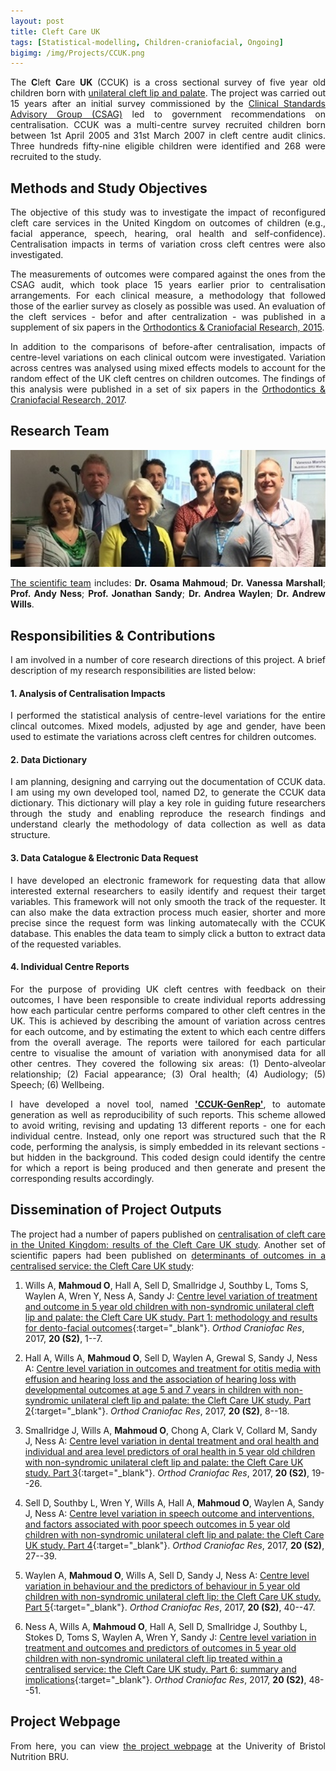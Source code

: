 ```yaml
---
layout: post
title: Cleft Care UK
tags: [Statistical-modelling, Children-craniofacial, Ongoing]
bigimg: /img/Projects/CCUK.png
---
```

<p align="justify">
The <strong>C</strong>left <strong>C</strong>are <strong>UK</strong> (CCUK) is a cross sectional survey of five year old children born with <a href="http://www.nhs.uk/conditions/Cleft-lip-and-palate/Pages/Introduction.aspx" target="_blank">unilateral cleft lip and palate</a>. The project was carried out 15 years after an initial survey commissioned by the <a href="https://www.ncbi.nlm.nih.gov/pubmed/9547971" target="_blank">Clinical Standards Advisory Group (CSAG)</a> led to government recommendations on centralisation. CCUK was a multi-centre survey recruited children born between 1st April 2005 and 31st March 2007 in cleft centre audit clinics. Three hundreds fifty-nine eligible children were identified and 268 were recruited to the study.
</p>

## Methods and Study Objectives
<p align="justify">
The objective of this study was to investigate the impact of reconfigured cleft care services in the United Kingdom on outcomes of children (e.g., facial apperance, speech, hearing, oral health and self-confidence). Centralisation impacts in terms of variation cross cleft centres were also investigated.
</p>

<p align="justify">
The measurements of outcomes were compared against the ones from the CSAG audit, which took place 15 years earlier prior to centralisation arrangements. For each clinical measure, a methodology that followed those of the earlier survey as closely as possible was used. An evaluation of the cleft services - befor and after centralization - was published in a supplement of six papers in the <a href="http://onlinelibrary.wiley.com/doi/10.1111/ocr.2015.18.issue-S2/issuetoc" target="_blank" title="1st supplement">Orthodontics & Craniofacial Research, 2015</a>.
</p>

<p align="justify">
In addition to the comparisons of before-after centralisation, impacts of centre-level variations on each clinical outcom were investigated. Variation across centres was analysed using mixed effects models to account for the random effect of the UK cleft centres on children outcomes. The findings of this analysis were published in a set of six papers in the <a href="http://onlinelibrary.wiley.com/doi/10.1111/ocr.2017.20.issue-S2/issuetoc" target="_blank" title="2nd supplement">Orthodontics & Craniofacial Research, 2017</a>.
</p>

## Research Team
<img src="/img/Projects/CCUK_scientific_group.jpg" width="680">
<p align="justify">
<a href="http://www.uhbristol.nhs.uk/research-innovation/our-research/bristol-nutrition-bru/studies/cleft-care-uk/contact-us/" target="_blank">The scientific team</a> includes: <strong>Dr. Osama Mahmoud</strong>; <strong>Dr. Vanessa Marshall</strong>; <strong>Prof. Andy Ness</strong>; <strong>Prof. Jonathan Sandy</strong>; <strong>Dr. Andrea Waylen</strong>; <strong>Dr. Andrew Wills</strong>.
</p>

## Responsibilities & Contributions
<p align="justify">
I am involved in a number of core research directions of this project. A brief description of my research responsibilities are listed below:
</p>

#### 1. Analysis of Centralisation Impacts
<p align="justify">
I performed the statistical analysis of centre-level variations for the entire clincal outcomes. Mixed models, adjusted by age and gender, have been used to estimate the variations across cleft centres for children outcomes.
</p>

#### 2. Data Dictionary
<p align="justify">
I am planning, designing and carrying out the documentation of CCUK data. I am using my own developed tool, named D2, to generate the CCUK data dictionary. This dictionary will play a key role in guiding future researchers through the study and enabling reproduce the research findings and understand clearly the methodology of data collection as well as data structure.
</p>

#### 3. Data Catalogue & Electronic Data Request
<p align="justify">
I have developed an electronic framework for requesting data that allow interested external researchers to easily identify and request their target variables. This framework will not only smooth the track of the requester. It can also make the data extraction process much easier, shorter and more precise since the request form was linking automatecally with the CCUK database. This enables the data team to simply click a button to extract data of the requested variables.
</p>

#### 4. Individual Centre Reports
<p align="justify">
For the purpose of providing UK cleft centres with feedback on their outcomes, I have been responsible to create individual reports addressing how each particular centre performs compared to other cleft centres in the UK. This is achieved by describing the amount of variation across centres for each outcome, and by estimating the extent to which each centre differs from the overall average. The reports were tailored for each particular centre to visualise the amount of variation with anonymised data for all other centres. They covered the following six areas: (1) Dento-alveolar relationship; (2) Facial appearance; (3) Oral health; (4) Audiology; (5) Speech; (6) Wellbeing.
</p>

<p align="justify">
I have developed a novel tool, named <a href="https://github.com/Osmahmoud/CCUK-GenRep" target="_blank"><strong>'CCUK-GenRep'</strong></a>, to automate generation as well as reproducibility of such reports. This scheme allowed to avoid writing, revising and updating 13 different reports - one for each individual centre. Instead, only one report was structured such that the R code, performing the analysis, is simply embedded in its relevant sections - but hidden in the background. This coded design could identify the centre for which a report is being produced and then generate and present the corresponding results accordingly.
</p>

## Dissemination of Project Outputs
<p align="justify">
The project had a number of papers published on <a href="http://onlinelibrary.wiley.com/doi/10.1111/ocr.2015.18.issue-S2/issuetoc" target="_blank">centralisation of cleft care in the United Kingdom: results of the Cleft Care UK study</a>. Another set of scientific papers had been published on <a href="http://onlinelibrary.wiley.com/doi/10.1111/ocr.2017.20.issue-S2/issuetoc" target="_blank">determinants of outcomes in a centralised service: the Cleft Care UK study</a>:
</p>

1. Wills A, **Mahmoud O**, Hall A, Sell D, Smallridge J, Southby L, Toms S, Waylen A, Wren Y, Ness A, Sandy J: [Centre level variation of treatment and outcome in 5 year old children with non-syndromic unilateral cleft lip and palate: the Cleft Care UK study. Part 1: methodology and results for dento-facial outcomes](http://onlinelibrary.wiley.com/doi/10.1111/ocr.12183/full){:target="_blank"}. *Orthod Craniofac Res*, 2017, **20 (S2)**, 1--7.

2. Hall A, Wills A, **Mahmoud O**, Sell D, Waylen A, Grewal S, Sandy J, Ness A: [Centre level variation in outcomes and treatment for otitis media with effusion and hearing loss and the association of hearing loss with developmental outcomes at age 5 and 7 years in children with non-syndromic unilateral cleft lip and palate: the Cleft Care UK study. Part 2](http://onlinelibrary.wiley.com/doi/10.1111/ocr.12184/full){:target="_blank"}. *Orthod Craniofac Res*, 2017, **20 (S2)**, 8--18.

3. Smallridge J, Wills A, **Mahmoud O**, Chong A, Clark V, Collard M, Sandy J, Ness A: [Centre level variation in dental treatment and oral health and individual and area level predictors of oral health in 5 year old children with non-syndromic unilateral cleft lip and palate: the Cleft Care UK study. Part 3](http://onlinelibrary.wiley.com/doi/10.1111/ocr.12185/full){:target="_blank"}. *Orthod Craniofac Res*, 2017, **20 (S2)**, 19--26.

4. Sell D, Southby L, Wren Y, Wills A, Hall A, **Mahmoud O**, Waylen A, Sandy J, Ness A: [Centre level variation in speech outcome and interventions, and factors associated with poor speech outcomes in 5 year old children with non-syndromic unilateral cleft lip and palate: the Cleft Care UK study. Part 4](http://onlinelibrary.wiley.com/doi/10.1111/ocr.12186/full){:target="_blank"}. *Orthod Craniofac Res*, 2017, **20 (S2)**, 27--39.

5. Waylen A, **Mahmoud O**, Wills A, Sell D, Sandy J, Ness A: [Centre level variation in behaviour and the predictors of behaviour in 5 year old children with non-syndromic unilateral cleft lip: the Cleft Care UK study. Part 5](http://onlinelibrary.wiley.com/doi/10.1111/ocr.12187/full){:target="_blank"}. *Orthod Craniofac Res*, 2017, **20 (S2)**, 40--47.

6. Ness A, Wills A, **Mahmoud O**, Hall A, Sell D, Smallridge J, Southby L, Stokes D, Toms S, Waylen A, Wren Y, Sandy J: [Centre level variation in treatment and outcomes and predictors of outcomes in 5 year old children with non-syndromic unilateral cleft lip treated within a centralised service: the Cleft Care UK study. Part 6:  summary and implications](http://onlinelibrary.wiley.com/doi/10.1111/ocr.12188/full){:target="_blank"}. *Orthod Craniofac Res*, 2017, **20 (S2)**, 48--51.

## Project Webpage
<p align="justify">
From here, you can view <a href="http://www.uhbristol.nhs.uk/research-innovation/our-research/bristol-nutrition-bru/studies/cleft-care-uk/" target="_blank">the project webpage</a> at the Univerity of Bristol Nutrition BRU.
</p>